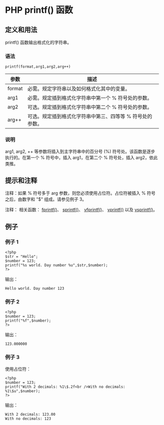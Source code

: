 # PHP printf() 函数



## 定义和用法

printf() 函数输出格式化的字符串。

### 语法

```
printf(format,arg1,arg2,arg++)
```

| 参数 | 描述 |
| --- | --- |
| format | 必需。规定字符串以及如何格式化其中的变量。 |
| arg1 | 必需。规定插到格式化字符串中第一个 % 符号处的参数。 |
| arg2 | 可选。规定插到格式化字符串中第二个 % 符号处的参数。 |
| arg++ | 可选。规定插到格式化字符串中第三、四等等 % 符号处的参数。 |

### 说明

arg1, arg2, ++ 等参数将插入到主字符串中的百分号 (%) 符号处。该函数是逐步执行的。在第一个 % 符号中，插入 arg1，在第二个 % 符号处，插入 arg2，依此类推。

## 提示和注释

注释：如果 % 符号多于 arg 参数，则您必须使用占位符。占位符被插入 % 符号之后，由数字和 "\$" 组成。请参见例子 3。

注释： 相关函数： [fprintf()](/php/func_string_fprintf.asp "PHP fprintf() 函数")、 [sprintf()](/php/func_string_sprintf.asp "PHP sprintf() 函数")、 [vfprintf()](/php/func_string_vfprintf.asp "PHP vfprintf() 函数")、 [vprintf()](/php/func_string_vprintf.asp "PHP vprintf() 函数") 以及 [vsprintf()](/php/func_string_vsprintf.asp "PHP vsprintf() 函数")。

## 例子

### 例子 1

```
<?php
$str = "Hello";
$number = 123;
printf("%s world. Day number %u",$str,$number);
?>
```

输出：

```
Hello world. Day number 123
```

### 例子 2

```
<?php
$number = 123;
printf("%f",$number);
?>
```

输出：

```
123.000000
```

### 例子 3

使用占位符：

```
<?php
$number = 123;
printf("With 2 decimals: %1\$.2f<br />With no decimals: %1\$u",$number);
?>
```

输出：

```
With 2 decimals: 123.00 
With no decimals: 123
```



